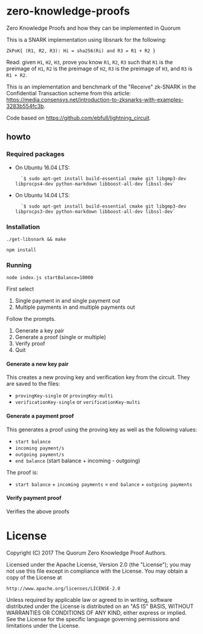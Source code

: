 # zero-knowledge-proofs
Zero Knowledge Proofs and how they can be implemented in Quorum

This is a SNARK implementation using libsnark for the following:

``ZkPoK{ (R1, R2, R3): Hi = sha256(Ri) and R3 = R1 + R2 }``

Read: given `H1`, `H2`, `H3`, prove you know `R1`, `R2`, `R3` such that `R1` is the preimage of `H1`, `R2` is the preimage of `H2`, `R3` is the preimage of `H3`, and `R3` is `R1 + R2`.

This is an implementation and benchmark of the "Receive" zk-SNARK in the Confidential Transaction scheme from this article: <https://media.consensys.net/introduction-to-zksnarks-with-examples-3283b554fc3b>.

Code based on <https://github.com/ebfull/lightning_circuit>.

## howto

### Required packages

* On Ubuntu 16.04 LTS:

        `$ sudo apt-get install build-essential cmake git libgmp3-dev libprocps4-dev python-markdown libboost-all-dev libssl-dev`

* On Ubuntu 14.04 LTS:

        `$ sudo apt-get install build-essential cmake git libgmp3-dev libprocps3-dev python-markdown libboost-all-dev libssl-dev`

### Installation

`./get-libsnark && make`

`npm install`

### Running  
`node index.js startBalance=10000`

First select  
1. Single payment in and single payment out
2. Multiple payments in and multiple payments out

Follow the prompts.  

1. Generate a key pair
2. Generate a proof (single or multiple)
4. Verify proof
0. Quit

#### Generate a new key pair  
This creates a new proving key and verification key from the circuit.  They are saved to the files:  
* `provingKey-single` or `provingKey-multi`
* `verificationKey-single` or `verificationKey-multi`

#### Generate a payment proof  
This generates a proof using the proving key as well as the following values:

* `start balance`
* `incoming payment/s`
* `outgoing payment/s`
* `end balance` (start balance + incoming - outgoing)

The proof is:  
* `start balance` + `incoming payments` = `end balance` + `outgoing payments`

#### Verify payment proof  
Verifies the above proofs

# License
Copyright (C) 2017 The Quorum Zero Knowledge Proof Authors.

Licensed under the Apache License, Version 2.0 (the "License");
you may not use this file except in compliance with the License.
You may obtain a copy of the License at

    http://www.apache.org/licenses/LICENSE-2.0

Unless required by applicable law or agreed to in writing, software
distributed under the License is distributed on an "AS IS" BASIS,
WITHOUT WARRANTIES OR CONDITIONS OF ANY KIND, either express or implied.
See the License for the specific language governing permissions and
limitations under the License.
